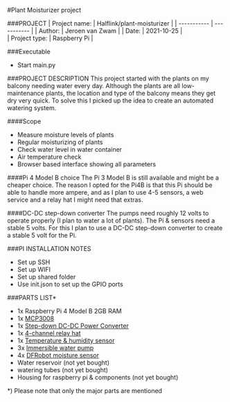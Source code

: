 #Plant Moisturizer project

###PROJECT
| Project name: | Halflink/plant-moisturizer |
| ----------- | ----------- |
| Author: | Jeroen van Zwam |
| Date: | 2021-10-25 |  
| Project type: | Raspberry Pi |

###Executable
- Start main.py 

###PROJECT DESCRIPTION
This project started with the plants on my balcony needing water every day.
Although the plants are all low- maintenance plants, the location and type of the balcony means they get dry very quick.
To solve this I picked up the idea to create an automated watering system.

####Scope
- Measure moisture levels of plants
- Regular moisturizing of plants
- Check water level in water container
- Air temperature check 
- Browser based interface showing all parameters

####Pi 4 Model B choice
The Pi 3 Model B is still available and might be a cheaper choice. The reason I opted for the Pi4B is that this Pi 
should be able to handle more ampere, and as I plan to use 4-5 sensors, a web service and a relay hat I might need 
that extras.

####DC-DC step-down converter
The pumps need roughly 12 volts to operate properly (I plan to water a lot of plants). The Pi & sensors need a stable 5 volts. 
For this I plan to use a DC-DC step-down converter to create a stable 5 volt for the Pi. 
 
###PI INSTALLATION NOTES
- Set up SSH 
- Set up WIFI
- Set up shared folder 
- Use init.json to set up the GPIO ports

###PARTS LIST*
- 1x Raspberry Pi 4 Model B 2GB RAM
- 1x [MCP3008](https://elektronicavoorjou.nl/product/mcp3008/)
- 1x [Step-down DC-DC Power Converter](https://www.robotshop.com/eu/en/step-down-dc-dc-power-converter-25w.html)
- 1x [4-channel relay hat](https://www.robotshop.com/eu/en/4-channel-relay-hat-raspberry-pi-3b-3b2b.html)
- 1x [Temperature & humidity sensor](https://www.robotshop.com/eu/en/dht22-temperature-humidity-sensor.html)
- 3x [Immersible water pump](https://www.robotshop.com/eu/en/immersible-water-pump-water-tube.html)
- 4x [DFRobot moisture sensor](https://www.robotshop.com/eu/en/dfrobot-moisture-sensor.html)
- Water reservoir (not yet bought)
- watering tubes (not yet bought)
- Housing for raspberry pi & components (not yet bought)

*) Please note that only the major parts are mentioned
